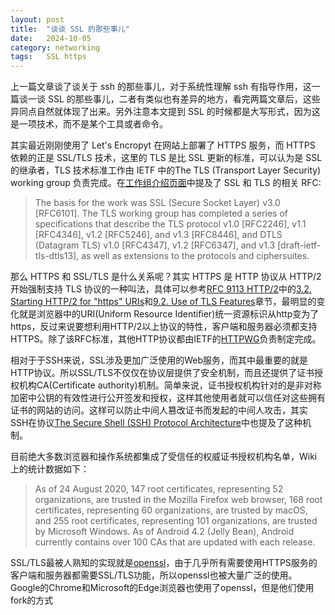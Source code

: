 ```yaml
---
layout: post
title:  "谈谈 SSL 的那些事儿"
date:   2024-10-05
category: networking
tags:   SSL https
---
```


上一篇文章谈了谈关于 ssh 的那些事儿，对于系统性理解 ssh 有指导作用，这一篇谈一谈 SSL 的那些事儿，二者有类似也有差异的地方，看完两篇文章后，这些异同点自然就体现了出来。另外注意本文提到 SSL 的时候都是大写形式，因为这是一项技术，而不是某个工具或者命令。

其实最近刚刚使用了 Let's Encropyt 在网站上部署了 HTTPS 服务，而 HTTPS 依赖的正是 SSL/TLS 技术，这里的 TLS 是比 SSL 更新的标准，可以认为是 SSL 的继承者，TLS 技术标准工作由 IETF 中的The TLS (Transport Layer Security) working group 负责完成。在[工作组介绍页面](https://datatracker.ietf.org/wg/tls/about)中提及了 SSL 和 TLS 的相关 RFC:

> The basis for the work was SSL (Secure Socket Layer) v3.0 [RFC6101]. The TLS working group has completed a series of specifications that describe the TLS protocol v1.0 [RFC2246], v1.1 [RFC4346], v1.2 [RFC5246], and v1.3 [RFC8446], and DTLS (Datagram TLS) v1.0 [RFC4347], v1.2 [RFC6347], and v1.3 [draft-ietf-tls-dtls13], as well as extensions to the protocols and ciphersuites.

那么 HTTPS 和 SSL/TLS 是什么关系呢？其实 HTTPS 是 HTTP 协议从 HTTP/2 开始强制支持 TLS 协议的一种叫法，具体可以参考[RFC 9113 HTTP/2](https://www.rfc-editor.org/rfc/rfc9113.html)中的[3.2. Starting HTTP/2 for "https" URIs](https://www.rfc-editor.org/rfc/rfc9113.html#discover-https)和[9.2. Use of TLS Features](https://www.rfc-editor.org/rfc/rfc9113.html#name-use-of-tls-features)章节，最明显的变化就是浏览器中的URI(Uniform Resource Identifier)统一资源标识从http变为了https，反过来说要想利用HTTP/2以上协议的特性，客户端和服务器必须都支持HTTPS。除了该RFC标准，其他HTTP协议都由IETF的[HTTPWG](https://httpwg.org/)负责制定完成。

相对于于SSH来说，SSL涉及更加广泛使用的Web服务，而其中最重要的就是HTTP协议。所以SSL/TLS不仅仅在协议层提供了安全机制，而且还提供了证书授权机构CA(Certificate authority)机制。简单来说，证书授权机构针对的是非对称加密中公钥的有效性进行公开签发和授权，这样其他使用者就可以信任对这些拥有证书的网站的访问。这样可以防止中间人篡改证书而发起的中间人攻击，其实SSH在协议[The Secure Shell (SSH) Protocol Architecture](https://datatracker.ietf.org/doc/html/rfc4251#section-4.1)中也提及了这种机制。

目前绝大多数浏览器和操作系统都集成了受信任的权威证书授权机构名单，Wiki上的统计数据如下：

> As of 24 August 2020, 147 root certificates, representing 52 organizations, are trusted in the Mozilla Firefox web browser, 168 root certificates, representing 60 organizations, are trusted by macOS, and 255 root certificates, representing 101 organizations, are trusted by Microsoft Windows. As of Android 4.2 (Jelly Bean), Android currently contains over 100 CAs that are updated with each release.

SSL/TLS最被人熟知的实现就是[openssl](https://www.openssl.org/)，由于几乎所有需要使用HTTPS服务的客户端和服务器都需要SSL/TLS功能，所以openssl也被大量广泛的使用。Google的Chrome和Microsoft的Edge浏览器也使用了openssl，但是他们使用fork的方式
